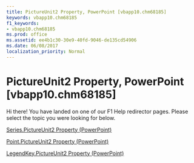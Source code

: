 ```yaml
---
title: PictureUnit2 Property, PowerPoint [vbapp10.chm68185]
keywords: vbapp10.chm68185
f1_keywords:
- vbapp10.chm68185
ms.prod: office
ms.assetid: ee4b1c30-30e9-40fd-9046-de135cd54906
ms.date: 06/08/2017
localization_priority: Normal
---
```



# PictureUnit2 Property, PowerPoint [vbapp10.chm68185]

Hi there! You have landed on one of our F1 Help redirector pages. Please select the topic you were looking for below.

[Series.PictureUnit2 Property (PowerPoint)](http://msdn.microsoft.com/library/83ccb10a-1883-9665-8a63-4494e853aa72%28Office.15%29.aspx)

[Point.PictureUnit2 Property (PowerPoint)](http://msdn.microsoft.com/library/3e221489-f24e-f939-78dd-4c5c6a5413d0%28Office.15%29.aspx)

[LegendKey.PictureUnit2 Property (PowerPoint)](http://msdn.microsoft.com/library/018b1a1e-2d00-abee-eeed-8886baec9f4a%28Office.15%29.aspx)

